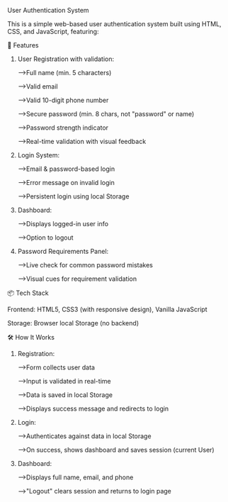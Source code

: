 User Authentication System

This is a simple web-based user authentication system built using HTML, CSS, and JavaScript, featuring:

🔐 Features

1. User Registration with validation:

  	-->Full name (min. 5 characters)

  	-->Valid email

  	-->Valid 10-digit phone number

  	-->Secure password (min. 8 chars, not "password" or name)

  	-->Password strength indicator

  	-->Real-time validation with visual feedback

2. Login System:

  	-->Email & password-based login

  	-->Error message on invalid login

  	-->Persistent login using local Storage

3. Dashboard:

  	-->Displays logged-in user info

  	-->Option to logout

4. Password Requirements Panel:

  	-->Live check for common password mistakes

  	-->Visual cues for requirement validation

📦 Tech Stack

Frontend: HTML5, CSS3 (with responsive design), Vanilla JavaScript

Storage: Browser local Storage (no backend)

🛠 How It Works

1. Registration:

	-->Form collects user data

	-->Input is validated in real-time

	-->Data is saved in local Storage

	-->Displays success message and redirects to login

2. Login:

	-->Authenticates against data in local Storage

	-->On success, shows dashboard and saves session (current User)

3. Dashboard:

	-->Displays full name, email, and phone

	-->"Logout" clears session and returns to login page
